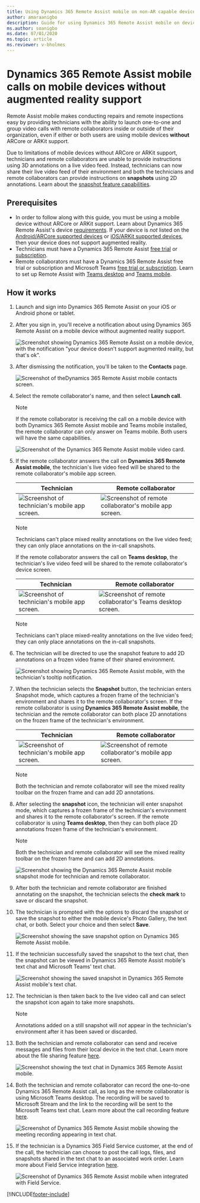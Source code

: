 ```yaml
---
title: Using Dynamics 365 Remote Assist mobile on non-AR capable devices 
author: amaraanigbo
description: Guide for using Dynamics 365 Remote Assist mobile on devices without AR capabilities.
ms.author: soanigbo
ms.date: 07/01/2020
ms.topic: article
ms.reviewer: v-bholmes
---
```


# Dynamics 365 Remote Assist mobile calls on mobile devices without augmented reality support

Remote Assist mobile makes conducting repairs and remote inspections easy by providing technicians with the ability to launch one-to-one and group video calls with remote collaborators inside or outside of their organization, even if either or both users are using mobile devices **without** ARCore or ARKit support.

Due to limitations of mobile devices without ARCore or ARKit support, technicians and remote collaborators are unable to provide instructions using 3D annotations on a live video feed. Instead, technicians can now share their live video feed of their environment and both the technicians and remote collaborators can provide instructions on **snapshots** using 2D annotations. Learn about the [snapshot feature capabilities](./annotate-snapshot.md).

## Prerequisites

- In order to follow along with this guide, you must be using a mobile device without ARCore or ARKit support. Learn about Dynamics 365 Remote Assist's device [requirements](../requirements.md). If your device is *not* listed on the [Android/ARCore supported devices](https://developers.google.com/ar/discover/supported-devices) or [iOS/ARKit supported devices](https://developers.google.com/ar/discover/supported-devices#ios), then your device does not support augmented reality.
- Technicians must have a Dynamics 365 Remote Assist [free trial](../try-remote-assist.md) or [subscription](../buy-remote-assist.md).
- Remote collaborators must have a Dynamics 365 Remote Assist free trial or subscription and Microsoft Teams [free trial or subscription](https://www.microsoft.com/microsoft-365/microsoft-teams/group-chat-software). Learn to set up Remote Assist with [Teams desktop](../teams-pc-all.md) and [Teams mobile](../teams-mobile-all.md).

## How it works

1. Launch and sign into Dynamics 365 Remote Assist on your iOS or Android phone or tablet.

2. After you sign in, you'll receive a notification about using Dynamics 365 Remote Assist on a mobile device without augmented reality support.

   ![Screenshot showing Dynamics 365 Remote Assist on a mobile device, with the notification "your device doesn't support augmented reality, but that's ok".](./media/2a.png "AR Notification")

3. After dismissing the notification, you'll be taken to the **Contacts** page.

   ![Screenshot of theDynamics 365 Remote Assist mobile contacts screen.](./media/2b.png "Contacts")

4. Select the remote collaborator's name, and then select **Launch call**.

   > [!NOTE]
   > If the remote collaborator is receiving the call on a mobile device with both Dynamics 365 Remote Assist mobile and Teams mobile installed, the remote collaborator can only answer on Teams mobile. Both users will have the same capabilities.

   ![Screenshot of the Dynamics 365 Remote Assist mobile video card.](./media/3a.png "Video Card")

5. If the remote collaborator answers the call on **Dynamics 365 Remote Assist mobile**, the technician's live video feed will be shared to the remote collaborator's mobile app screen.

    |Technician|Remote collaborator|
    |------------------------------------------------|------------------------------------------------|
    |![Screenshot of technician's mobile app screen.](./media/technician-7.jpg)|![Screenshot of remote collaborator's mobile app screen.](./media/remote-collaborator-7.jpg)|  

   > [!NOTE]
   > Technicians can't place mixed reality annotations on the live video feed; they can only place annotations on the in-call snapshots.

   If the remote collaborator answers the call on **Teams desktop**, the technician's live video feed will be shared to the remote collaborator's device screen.
   
   |Technician|Remote collaborator|
   |----------------------------------|--------------------------------------------------------------------|
   |![Screenshot of technician's mobile app screen.](./media/technician-8.jpg)|![Screenshot of remote collaborator's Teams desktop screen.](./media/remote-collaborator-desktop-8.jpg)|  

   > [!NOTE]
   > Technicians can't place mixed-reality annotations on the live video feed; they can only place annotations on the in-call snapshots.

6. The technician will be directed to use the snapshot feature to add 2D annotations on a frozen video frame of their shared environment.

   ![Screenshot showing Dynamics 365 Remote Assist mobile, with the technician's tooltip notification.](./media/technician-share-snapshot.jpg "Screenshot showing Dynamics 365 Remote Assist mobile, with the technician's tooltip notification")

7. When the technician selects the **Snapshot** button, the technician enters Snapshot mode, which captures a frozen frame of the technician's environment and shares it to the remote collaborator's screen. If the remote collaborator is using **Dynamics 365 Remote Assist mobile**, the technician and the remote collaborator can both place 2D annotations on the frozen frame of the technician's environment.

   |Technician|Remote collaborator|
   |------------------------------------------------|------------------------------------------------|
   |![Screenshot of technician's mobile app screen.](./media/technician-9.jpg)|![Screenshot of remote collaborator's mobile app screen.](./media/remote-collaborator-9.jpg)|  

   > [!NOTE]
   > Both the technician and remote collaborator will see the mixed reality toolbar on the frozen frame and can add 2D annotations.

8. After selecting the **snapshot** icon, the technician will enter snapshot mode, which captures a frozen frame of the technician's environment and shares it to the remote collaborator's screen. If the remote collaborator is using **Teams desktop**, then they can both place 2D annotations frozen frame of the technician's environment.

   > [!NOTE]
   > Both the technician and remote collaborator will see the mixed reality toolbar on the frozen frame and can add 2D annotations.

   ![Screenshot showing the Dynamics 365 Remote Assist mobile snapshot mode for technician and remote collaborator.](./media/ram-teams-ff.png)

9. After both the technician and remote collaborator are finished annotating on the snapshot, the technician selects the **check mark** to save or discard the snapshot.

10. The technician is prompted with the options to discard the snapshot or save the snapshot to either the mobile device's Photo Gallery, the text chat, or both. Select your choice and then select **Save**.

    ![Screenshot showing the save snapshot option on Dynamics 365 Remote Assist mobile.](./media/7a.png)

11. If the technician successfully saved the snapshot to the text chat, then the snapshot can be viewed in Dynamics 365 Remote Assist mobile's text chat and Microsoft Teams' text chat.

    ![Screenshot showing the saved snapshot in Dynamics 365 Remote Assist mobile's text chat.](./media/06.20-chat-image-portrait.png)

12. The technician is then taken back to the live video call and can select the snapshot icon again to take more snapshots.

    > [!NOTE]
    > Annotations added on a still snapshot will *not* appear in the technician's environment after it has been saved or discarded.

13. Both the technician and remote collaborator can send and receive messages and  files from their local device in the text chat. Learn more about the file sharing feature [here](./file-sharing.md).

    ![Screenshot showing the text chat in Dynamics 365 Remote Assist mobile.](./media/06.21-chat-doc.png)

14. Both the technician and remote collaborator can record the one-to-one Dynamics 365 Remote Assist call, as long as the remote collaborator is using Microsoft Teams desktop. The recording will be saved to Microsoft Stream and the link to the recording will be sent to the Microsoft Teams text chat. Learn more about the call recording feature [here](./call-recording.md).

    ![Screenshot of Dynamics 365 Remote Assist mobile showing the meeting recording appearing in text chat.](./media/11b.png)

15. If the technician is a Dynamics 365 Field Service customer, at the end of the call, the technician can choose to post the call logs, files, and snapshots shared in the text chat to an associated work order. Learn more about Field Service integration [here](./fs-integration.md).

    ![Screenshot of Dynamics 365 Remote Assist mobile when integrated with Field Service.](./media/12.png "Field Service")


[!INCLUDE[footer-include](../../includes/footer-banner.md)]
